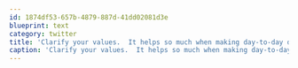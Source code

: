 ```yaml
---
id: 1874df53-657b-4879-887d-41dd02081d3e
blueprint: text
category: twitter
title: 'Clarify your values.  It helps so much when making day-to-day decisions.'
caption: 'Clarify your values.  It helps so much when making day-to-day decisions.'
---
```

